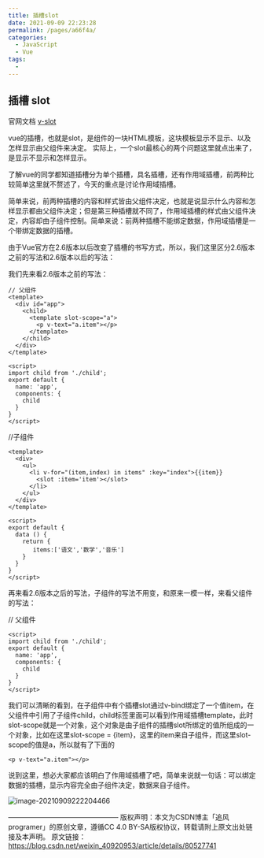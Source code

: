 ```yaml
---
title: 插槽slot
date: 2021-09-09 22:23:28
permalink: /pages/a66f4a/
categories:
  - JavaScript
  - Vue
tags:
  - 
---
```




## 插槽 slot

官网文档 [v-slot](https://cn.vuejs.org/v2/guide/components-slots.html)

vue的插槽，也就是slot，是组件的一块HTML模板，这块模板显示不显示、以及怎样显示由父组件来决定。 实际上，一个slot最核心的两个问题这里就点出来了，是显示不显示和怎样显示。

了解vue的同学都知道插槽分为单个插槽，具名插槽，还有作用域插槽，前两种比较简单这里就不赘述了，今天的重点是讨论作用域插槽。

简单来说，前两种插槽的内容和样式皆由父组件决定，也就是说显示什么内容和怎样显示都由父组件决定；但是第三种插槽就不同了，作用域插槽的样式由父组件决定，内容却由子组件控制。简单来说：前两种插槽不能绑定数据，作用域插槽是一个带绑定数据的插槽。

由于Vue官方在2.6版本以后改变了插槽的书写方式，所以，我们这里区分2.6版本之前的写法和2.6版本以后的写法：

我们先来看2.6版本之前的写法：

```vue
// 父组件
<template>
  <div id="app">
    <child>
      <template slot-scope="a">
        <p v-text="a.item"></p>
      </template>
    </child>
  </div>
</template>

<script>
import child from './child';
export default {
  name: 'app',
  components: {
    child
  }
}
</script>
```
//子组件
```vue
<template>
  <div>
    <ul>
      <li v-for="(item,index) in items" :key="index">{{item}}
        <slot :item='item'></slot>
      </li>
    </ul>
  </div>
</template>

<script>
export default {
  data () {
    return {
       items:['语文','数学','音乐']
    }
  }
}
</script>
```
再来看2.6版本之后的写法，子组件的写法不用变，和原来一模一样，来看父组件的写法：

// 父组件
```vue
<script>
import child from './child';
export default {
  name: 'app',
  components: {
    child
  }
}
</script>
```
我们可以清晰的看到，在子组件中有个插槽slot通过v-bind绑定了一个值item，在父组件中引用了子组件child，child标签里面可以看到作用域插槽template，此时slot-scope就是一个对象，这个对象是由子组件的插槽slot所绑定的值所组成的一个对象，比如在这里slot-scope = {item}，这里的item来自子组件，而这里slot-scope的值是a，所以就有了下面的

```vue
<p v-text="a.item"></p>
```
说到这里，想必大家都应该明白了作用域插槽了吧，简单来说就一句话：可以绑定数据的插槽，显示内容完全由子组件决定，数据来自子组件。

![image-20210909222204466](http://img.alicbin.com/img/image-20210909222204466.png)



————————————————
版权声明：本文为CSDN博主「追风programer」的原创文章，遵循CC 4.0 BY-SA版权协议，转载请附上原文出处链接及本声明。
原文链接：https://blog.csdn.net/weixin_40920953/article/details/80527741